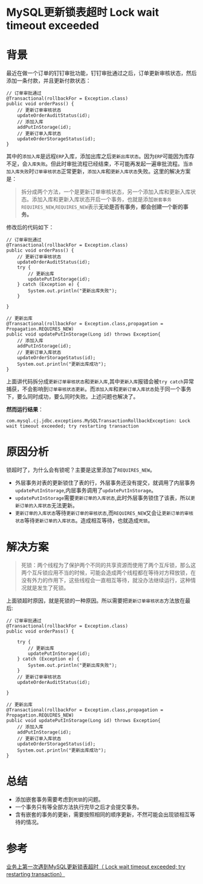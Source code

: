 # MySQL更新锁表超时 Lock wait timeout exceeded

# 背景

最近在做一个订单的钉钉审批功能，钉钉审批通过之后，订单更新审核状态，然后添加一条付款，并且更新付款状态：
```
// 订单审批通过
@Transactional(rollbackFor = Exception.class)
public void orderPass() {
	// 更新订单审核状态
	updateOrderAuditStatus(id);
	// 添加入库
	addPutInStorage(id);
	// 更新订单入库状态
	updateOrderStorageStatus(id);
}
```

其中的`添加入库`是远程`ERP`入库，添加出库之后`更新出库状态`。因为`ERP`可能因为库存不足，会`入库失败`。但此时审批流程已经结束，不可能再发起一遍审批流程。当`添加入库失败`时`订单审核状态`正常更新，`添加入库`和`更新入库状态`失败。这里的解决方案是：
> 拆分成两个方法，一个是更新订单审核状态，另一个添加入库和更新入库状态。添加入库和更新入库状态开启一个事务，也就是添加`嵌套事务 REQUIRES_NEW`,`REQUIRES_NEW`表示**无论是否有事务，都会创建一个新的事务。**    

修改后的代码如下：
```
// 订单审批通过
@Transactional(rollbackFor = Exception.class)
public void orderPass() {
    // 更新订单审核状态
    updateOrderAuditStatus(id);
    try {
        // 更新出库  
        updatePutInStorage(id);
    } catch (Exception e) {
        System.out.println("更新出库失败");
    }

}

// 更新出库
@Transactional(rollbackFor = Exception.class,propagation = Propagation.REQUIRES_NEW)
public void updatePutInStorage(Long id) throws Exception{
    // 添加入库
    addPutInStorage(id);
    // 更新订单入库状态
    updateOrderStorageStatus(id);
    System.out.println("更新出库成功");
}
```

上面讲代码拆分成`更新订单审核状态`和`更新入库`,其中`更新入库`报错会被`try catch`异常捕获，不会影响到`订单审核状态更新`。而`添加入库`和`更新订单入库状态`处于同一个事务下，要么同时成功，要么同时失败。上述问题也解决了。


**然而运行结果**：
```
com.mysql.cj.jdbc.exceptions.MySQLTransactionRollbackException: Lock wait timeout exceeded; try restarting transaction
```

# 原因分析
锁超时了，为什么会有锁呢？主要是这里添加了`REQUIRES_NEW`。
* 外层事务对表的更新锁住了表的行，外层事务还没有提交，就调用了内层事务`updatePutInStorage`,内层事务调用了`updatePutInStorage`。
* `updatePutInStorage`需要`更新订单的入库状态`,此时外层事务锁住了该表，所以`更新订单的入库状态`无法更新。
* `更新订单的入库状态`等待`更新订单的审核状态`,而`REQUIRES_NEW`又会让`更新订单的审核状态`等待`更新订单的入库状态`。造成相互等待，也就造成`死锁`。


# 解决方案

>死锁：两个线程为了保护两个不同的共享资源而使用了两个互斥锁，那么这两个互斥锁应用不当的时候，可能会造成两个线程都在等待对方释放锁，在没有外力的作用下，这些线程会一直相互等待，就没办法继续运行，这种情况就是发生了死锁。

上面锁超时原因，就是死锁的一种原因。所以需要把`更新订单审核状态`方法放在最后:

```
// 订单审批通过
@Transactional(rollbackFor = Exception.class)
public void orderPass() {
    
    try {
        // 更新出库  
        updatePutInStorage(id);
    } catch (Exception e) {
        System.out.println("更新出库失败");
    }
    // 更新订单审核状态
    updateOrderAuditStatus(id);

}

// 更新出库
@Transactional(rollbackFor = Exception.class,propagation = Propagation.REQUIRES_NEW)
public void updatePutInStorage(Long id) throws Exception{
    // 添加入库
    addPutInStorage(id);
    // 更新订单入库状态
    updateOrderStorageStatus(id);
    System.out.println("更新出库成功");
}
```

# 总结
* 添加嵌套事务需要考虑到`死锁`的问题。
* 一个事务只有等全部方法执行完毕之后才会提交事务。
* 含有嵌套的事务的更新，需要按照相同的顺序更新，不然可能会出现锁相互等待的情况。

# 参考
[业务上第一次遇到MySQL更新锁表超时（ Lock wait timeout exceeded; try restarting transaction）](https://www.codenong.com/cs105584216/)


